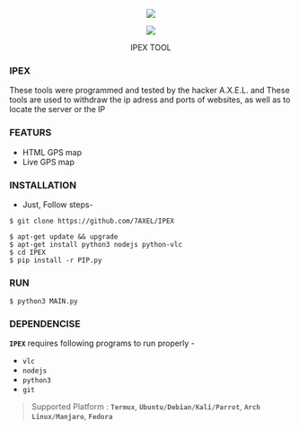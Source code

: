 <!-- IPEX -->

<p align="center">
  <img src=".imgs/LOGO.jpg">
</p>

<p align="center">
  <img src="https://img.shields.io/badge/Version-2.2-green?style=for-the-badge">
</p>


<p align="center">IPEX TOOL</p>

### IPEX
These tools were programmed and tested by the hacker A.X.E.L.  and These tools are used to withdraw the ip adress and ports of websites, as well as to locate the server or the IP
### FEATURS
- HTML GPS map
- Live GPS map
### INSTALLATION
- Just, Follow steps-
```
$ git clone https://github.com/7AXEL/IPEX
```
```
$ apt-get update && upgrade
$ apt-get install python3 nodejs python-vlc
$ cd IPEX
$ pip install -r PIP.py
```
### RUN
```
$ python3 MAIN.py
```
### DEPENDENCISE

**`IPEX`** requires following programs to run properly - 
- `vlc`
- `nodejs`
- `python3`
- `git`
> Supported Platform : **`Termux`**, **`Ubuntu/Debian/Kali/Parrot`**, **`Arch Linux/Manjaro`**, **`Fedora`**


